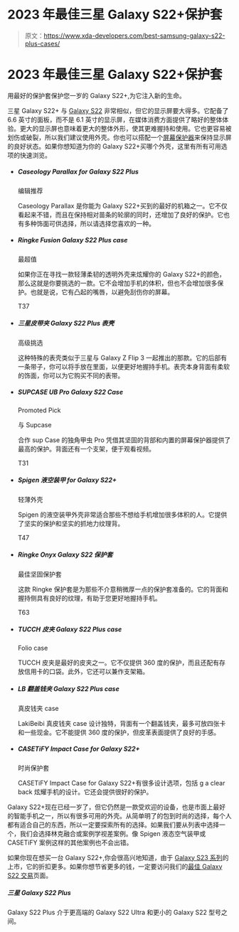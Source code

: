 # 2023 年最佳三星 Galaxy S22+保护套

> 原文：<https://www.xda-developers.com/best-samsung-galaxy-s22-plus-cases/>

# 2023 年最佳三星 Galaxy S22+保护套

用最好的保护套保护您一岁的 Galaxy S22+,为它注入新的生命。

三星 Galaxy S22+ 与 [Galaxy S22](https://www.xda-developers.com/samsung-galaxy-s22-review/) 非常相似，但它的显示屏要大得多。它配备了 6.6 英寸的面板，而不是 6.1 英寸的显示屏，在媒体消费方面提供了略好的整体体验。更大的显示屏也意味着更大的整体外形，使其更难握持和使用。它也更容易被划伤或破裂，所以我们建议使用外壳。你也可以搭配一个[屏幕保护器](https://www.xda-developers.com/best-samsung-galaxy-s22-screen-protectors/)来保持显示屏的良好状态。如果你想知道为你的 Galaxy S22+买哪个外壳，这里有所有可用选项的快速浏览。

*   ##### Caseology Parallax for Galaxy S22 Plus

    编辑推荐

    Caseology Parallax 是你能为 Galaxy S22+买到的最好的机箱之一。它不仅看起来不错，而且在保持相对苗条的轮廓的同时，还增加了良好的保护。它也有多种饰面可供选择，所以请选择您喜欢的一种。

    
*   ##### Ringke Fusion Galaxy S22 Plus case

    最超值

    如果你正在寻找一款轻薄柔韧的透明外壳来炫耀你的 Galaxy S22+的颜色，那么这就是你要挑选的一款。它不会增加手机的体积，但也不会增加很多保护。也就是说，它有凸起的嘴唇，以避免刮伤你的屏幕。

    T37
*   ##### 三星皮带夹 Galaxy S22 Plus 表壳

    高级挑选

    这种特殊的表壳类似于三星与 Galaxy Z Flip 3 一起推出的那款。它的后部有一条带子，你可以将手放在里面，以便更好地握持手机。表壳本身背面有柔软的饰面，你可以为它购买不同的表带。

*   ##### SUPCASE UB Pro Galaxy S22 Case

    Promoted Pick

    与 Supcase

    合作 sup Case 的独角甲虫 Pro 凭借其坚固的背部和内置的屏幕保护器提供了最高的保护。背面还有一个支架，便于观看视频。

    T31
*   ##### Spigen 液空装甲 for Galaxy S22+

    轻薄外壳

    Spigen 的液空装甲外壳非常适合那些不想给手机增加很多体积的人。它提供了坚实的保护和坚实的抓地力纹理背。

    T47
*   ##### Ringke Onyx Galaxy S22 保护套

    最佳坚固保护套

    这款 Ringke 保护套是为那些不介意稍微厚一点的保护套准备的。它的背面和握持侧具有良好的纹理，有助于您更好地握持手机。

    T63
*   ##### TUCCH 皮夹 Galaxy S22 Plus case

    Folio case

    TUCCH 皮夹是最好的皮夹之一。它不仅提供 360 度的保护，而且还配有存放信用卡的口袋。此外，它还可以兼作支架箱。

*   ##### LB 翻盖钱夹 Galaxy S22 Plus case

    真皮钱夹 case

    LakiBeibi 真皮钱夹 case 设计独特，背面有一个翻盖钱夹，最多可放四张卡和一些现金。它不能提供 360 度的保护，但皮革表面提供了良好的手感。

*   ##### CASETiFY Impact Case for Galaxy S22+

    时尚保护套

    CASETiFY Impact Case for Galaxy S22+有很多设计选项，包括 g a clear back 炫耀手机的设计。它还会提供很好的保护。

Galaxy S22+现在已经一岁了，但它仍然是一款受欢迎的设备，也是市面上最好的智能手机之一，所以有很多可用的外壳。从简单明了的包到时尚的选择，每个人都有适合自己的东西，所以一定要探索所有的选择。如果我们要从列表中选择一个，我们会选择林克融合或案例学视差案例。像 Spigen 液态空气装甲或 CASETiFY 案例这样的其他案例也不会出错。

如果你现在想买一台 Galaxy S22+,你会很高兴地知道，由于 [Galaxy S23 系列](https://www.xda-developers.com/samsung-galaxy-s23-vs-s23-plus-vs-s23-ultra/)的上市，它的折扣更多。如果你想节省更多的钱，一定要访问我们的[最佳 Galaxy S22 交易](http://www.xda-developers.com/best-samsung-galaxy-s22-deals/)页面。

##### 三星 Galaxy S22 Plus

Galaxy S22 Plus 介于更高端的 Galaxy S22 Ultra 和更小的 Galaxy S22 型号之间。